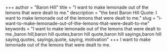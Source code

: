 +++
author = "Baron Hill"
title = "I want to make lemonade out of the lemons that were dealt to me."
description = "the best Baron Hill Quote: I want to make lemonade out of the lemons that were dealt to me."
slug = "i-want-to-make-lemonade-out-of-the-lemons-that-were-dealt-to-me"
keywords = "I want to make lemonade out of the lemons that were dealt to me.,baron hill,baron hill quotes,baron hill quote,baron hill sayings,baron hill saying,quotes, sayings,quote, saying, motivation"
+++
I want to make lemonade out of the lemons that were dealt to me.
